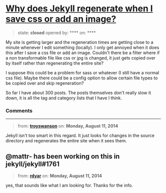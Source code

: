 # [Why does Jekyll regenerate when I save css or add an image?](https://github.com/jekyll/jekyll-help/issues/117)

> state: **closed** opened by: **** on: ****

My site is getting larger and the regeneration times are getting close to a minute whenever I edit something (locally). I only get annoyed when it does this after I save a css file or add an image. Couldn&#x27;t there be a filter where if a non transformable file like css or jpg is changed, it just gets copied over by itself rather than regenerating the entire site?

I suppose this could be a problem for sass or whatever (I still have a normal css file). Maybe there could be a config option to allow certain file types to be copied over and skip regeneration?

So far I have about 300 posts. The posts themselves don&#x27;t really slow it down, it is all the tag and category lists that I have I think.

### Comments

---
> from: [**troyswanson**](https://github.com/jekyll/jekyll-help/issues/117#issuecomment-51823948) on: **Monday, August 11, 2014**

Jekyll isn&#x27;t too smart in this regard. It just looks for changes in the source directory and regenerates the entire site when it sees them.

@mattr- has been working on this in jekyll/jekyll#1761
---
> from: [**rdyar**](https://github.com/jekyll/jekyll-help/issues/117#issuecomment-51830726) on: **Monday, August 11, 2014**

yes, that sounds like what I am looking for. Thanks for the info.
